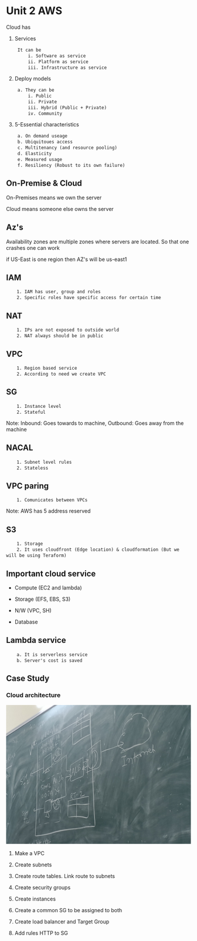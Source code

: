 # Unit 2 **AWS**

Cloud has

1. Services

        It can be 
            i. Software as service
            ii. Platform as service
            iii. Infrastructure as service

2. Deploy models

        a. They can be 
            i. Public
            ii. Private
            iii. Hybrid (Public + Private)
            iv. Community

3. 5-Essential characteristics

        a. On demand useage
        b. Ubiquitoues access
        c. Multitenancy (and resource pooling)
        d. Elasticity
        e. Measured usage
        f. Resiliency (Robust to its own failure)

## On-Premise & Cloud

On-Premises means we own the server

Cloud means someone else owns the server

## Az's

Availability zones are multiple zones where servers are located. So that one crashes one can work

if US-East is one region then AZ's will be us-east1

## IAM

        1. IAM has user, group and roles
        2. Specific roles have specific access for certain time

## NAT

        1. IPs are not exposed to outside world
        2. NAT always should be in public

## VPC

        1. Region based service
        2. According to need we create VPC

## SG

        1. Instance level
        2. Stateful

Note: Inbound: Goes towards to machine, Outbound: Goes away from the machine

## NACAL

        1. Subnet level rules
        2. Stateless

## VPC paring

        1. Comunicates between VPCs

Note: AWS has 5 address reserved

## S3

        1. Storage
        2. It uses cloudfront (Edge location) & cloudformation (But we will be using Teraform)

## Important cloud service

* Compute (EC2 and lambda)

* Storage (EFS, EBS, S3)

* N/W (VPC, SH)

* Database

## Lambda service

        a. It is serverless service
        b. Server's cost is saved 

## Case Study

### Cloud architecture

![Img 1](./Images/architecture.jpg)

1. Make a VPC

2. Create subnets

3. Create route tables. Link route to subnets

4. Create security groups

5. Create instances

6. Create a common SG to be assigned to both

7. Create load balancer and Target Group

8. Add rules HTTP to SG

